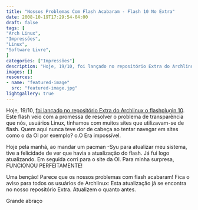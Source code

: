```yaml
---
title: "Nossos Problemas Com Flash Acabaram - Flash 10 No Extra"
date: 2008-10-19T17:29:54-04:00
draft: false
tags: [
"Arch Linux",
"Impressões",
"Linux",
"Software Livre",
]
categories: ["Impressões"]
description: "Hoje, 19/10, foi lançado no repositório Extra do Archlinux o flashplugin 10. Este flash veio com a promessa de resolver o problema de transparência que nós, usuários Linux, tínhamos com muitos sites que utilizavam-se de flash. Quem aqui nunca teve dor de cabeça ao tentar navegar em sites como o da OI por exemplo? o.O Era impossível."
images: []
resources:
- name: "featured-image"
  src: "featured-image.jpg"
lightgallery: true
---
```

Hoje, 19/10, [foi lançado no repositório Extra do Archlinux o flashplugin 10](https://archlinux-br.org/). Este flash veio com a promessa de resolver o problema de transparência que nós, usuários Linux, tínhamos com muitos sites que utilizavam-se de flash. Quem aqui nunca teve dor de cabeça ao tentar navegar em sites como o da OI por exemplo? o.O Era impossível.

<!--more-->

Hoje pela manhã, ao mandar um pacman -Syu para atualizar meu sistema, tive a felicidade de ver que havia a atualização do flash. Já fui logo atualizando. Em seguida corri para o site da OI. Para minha surpresa, FUNCIONOU PERFEITAMENTE!

Uma benção! Parece que os nossos problemas com flash acabaram! Fica o aviso para todos os usuários de Archlinux: Esta atualização já se encontra no nosso repositório Extra. Atualizem o quanto antes.

Grande abraço